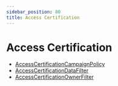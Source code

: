```yaml
---
sidebar_position: 80
title: Access Certification
---
```


# Access Certification

* [AccessCertificationCampaignPolicy](accesscertificationcampaignpolicy/index "AccessCertificationCampaignPolicy")
* [AccessCertificationDataFilter](accesscertificationdatafilter/index "Access Certification Data Filter")
* [AccessCertificationOwnerFilter](accesscertificationownerfilter/index "AccessCertificationOwnerFilter")